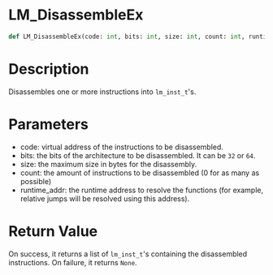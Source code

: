 # LM_DisassembleEx

```python
def LM_DisassembleEx(code: int, bits: int, size: int, count: int, runtime_addr: int) -> Optional[List[lm_inst_t]]
```

# Description

Disassembles one or more instructions into `lm_inst_t`'s.

# Parameters

- code: virtual address of the instructions to be disassembled.
- bits: the bits of the architecture to be disassembled. It can be `32` or `64`.
- size: the maximum size in bytes for the disassembly.
- count: the amount of instructions to be disassembled (0 for as many as possible)
- runtime_addr: the runtime address to resolve the functions (for example, relative jumps will be resolved using this address).

# Return Value

On success, it returns a list of `lm_inst_t`'s containing the disassembled instructions. On failure, it returns `None`.


